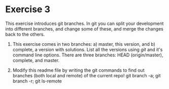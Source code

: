 # Exercise 3

This exercise introduces git branches. In git you can split your development into different branches, and change some of these, and merge the changes back to the others.

1. This exercise comes in two branches: a) master, this version, and b) complete, a version with solutions. List all the versions using _git_ and it's command line options.
There are three branches: HEAD (origin/master), complete, and master.

2. Modify this readme file by writing the git commands to find out branches (both local and remote) of the current repo!
git branch -a; git branch -r; git ls-remote
